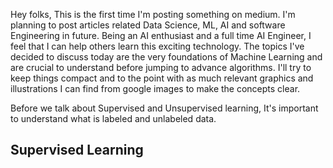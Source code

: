 Hey folks, This is the first time I'm posting something on medium. I'm planning to post articles related Data Science, ML, AI and software Engineering in future. Being an AI enthusiast and a full time AI Engineer, I feel that I can help others learn this exciting technology. The topics I've decided to discuss today are the very foundations of Machine Learning and are crucial to understand before jumping to advance algorithms. I'll try to keep things compact and to the point with as much relevant graphics and illustrations I can find from google images to make the concepts clear.

Before we talk about Supervised and Unsupervised learning, It's important to understand what is labeled and unlabeled data.
## Supervised Learning
